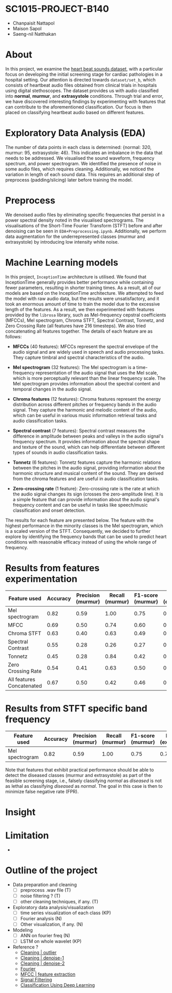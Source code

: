 # SC1015-PROJECT-B140
- Chanpaisit Nattapol
- Maison Sapol
- Saeng-nil Natthakan

# About
In this project, we examine the [heart beat sounds dataset](https://www.kaggle.com/datasets/kinguistics/heartbeat-sounds), with a particular focus on developing the initial screening stage for cardiac pathologies in a hospital setting. Our attention is directed towards ```dataset/set_b```, which consists of heartbeat audio files obtained from clinical trials in hospitals using digital stethoscopes. The dataset provides us with audio classified into **normal**, **murmur**, and **extrasystole** conditions. Through trial and error, we have discovered interesting findings by experimenting with features that can contribute to the aforementioned classification. Our focus is then placed on classifying heartbeat audio based on different features.

# Exploratory Data Analysis (EDA)
The number of data points in each class is determined: {normal: 320, murmur: 95, extrasystole: 46}. This indicates an imbalance in the data that needs to be addressed. We visualised the sound waveform, frequency spectrum, and power spectrogram. We identified the presence of noise in some audio files, which requires cleaning. Additionally, we noticed the variation in length of each sound data. This requires an additional step of preprocess (padding/slicing) later before training the model.
# Preprocess
We denoised audio files by eliminating specific frequencies that persist in a power spectral density noted in the visualised spectrograms. The visualisations of the Short-Time Fourier Transform (STFT) before and after denoising can be seen in ```EDA+Preprocessing.ipynb```. Additionally, we perform data augmentation for the underrepresented classes (murmur and extrasystole) by introducing low intensity white noise.
# Machine Learning models
In this project, ```InceptionTime``` architecture is utilised. We found that InceptionTime generally provides better performance while containing fewer parameters, resulting in shorter training times. As a result, all of our models are based on the InceptionTime architecture. We attempted to feed the model with raw audio data, but the results were unsatisfactory, and it took an enormous amount of time to train the model due to the excessive length of the features. As a result, we then experimented with features provided by the ```librosa``` library, such as Mel-frequency cepstral coefficients (MFCCs), Mel spectrogram, Chroma STFT, Spectral Contrast, Tonnetz, and Zero Crossing Rate (all features have 216 timesteps). We also tried concatenating all features together. The details of each feature are as follows:

- **MFCCs** (40 features): MFCCs represent the spectral envelope of the audio signal and are widely used in speech and audio processing tasks. They capture timbral and spectral characteristics of the audio.

- **Mel spectrogram** (32 features): The Mel spectrogram is a time-frequency representation of the audio signal that uses the Mel scale, which is more perceptually relevant than the linear frequency scale. The Mel spectrogram provides information about the spectral content and temporal changes in the audio signal.

- **Chroma features** (12 features): Chroma features represent the energy distribution across different pitches or frequency bands in the audio signal. They capture the harmonic and melodic content of the audio, which can be useful in various music information retrieval tasks and audio classification tasks.

- **Spectral contrast** (7 features): Spectral contrast measures the difference in amplitude between peaks and valleys in the audio signal's frequency spectrum. It provides information about the spectral shape and texture of the sound, which can help differentiate between different types of sounds in audio classification tasks.

- **Tonnetz** (6 features): Tonnetz features capture the harmonic relations between the pitches in the audio signal, providing information about the harmonic structure and musical content of the sound. They are derived from the chroma features and are useful in audio classification tasks.

- **Zero-crossing rate** (1 feature): Zero-crossing rate is the rate at which the audio signal changes its sign (crosses the zero-amplitude line). It is a simple feature that can provide information about the audio signal's frequency content and can be useful in tasks like speech/music classification and onset detection.

The results for each feature are presented below. The feature with the highest performance in the minority classes is the Mel spectrogram, which is a scaled version of the STFT. Consequently, we decided to further explore by identifying the frequency bands that can be used to predict heart conditions with reasonable efficacy instead of using the whole range of frequency.

# Results from features experimentation
| Feature used | Accuracy | Precision (murmur) | Recall (murmur) | F1-score (murmur) | Precision (extrasystole) | Recall (extrasystole) | F1-score (extrasystole) |
| - | - | - | - | - | - | - | - |
| Mel spectrogram | 0.82 | 0.59 | 1.00 | 0.75 | 0.71 | 0.91 | 0.80 |
| MFCC | 0.69 | 0.50 | 0.74 | 0.60 | 0.45 | 0.45 | 0.45 |
| Chroma STFT | 0.63 | 0.40 | 0.63 | 0.49 | 0.75 | 0.27 | 0.40 |
| Spectral Contrast | 0.55 | 0.28 | 0.26 | 0.27 | 0.20 | 0.18 | 0.19 |
| Tonnetz | 0.45 | 0.28 | 0.84 | 0.42 | 0.64 | 0.82 | 0.72 |
| Zero Crossing Rate | 0.54 | 0.41 | 0.63 | 0.50 | 0.29 | 0.73 | 0.41 |
| All features Concatenated | 0.67 | 0.50 | 0.42 | 0.46 | 0.33 | 0.09 | 0.14 |

# Results from STFT specific band frequency
| Feature used | Accuracy | Precision (murmur) | Recall (murmur) | F1-score (murmur) | Precision (extrasystole) | Recall (extrasystole) | F1-score (extrasystole) |
| - | - | - | - | - | - | - | - |
| Mel spectrogram | 0.82 | 0.59 | 1.00 | 0.75 | 0.71 | 0.91 | 0.80 |

Note that features that exhibit practical performance should be able to detect the diseased classes (murmur and extrasystole) as part of the feasible screening stage, i.e., falsely classifying *normal* as *diseased* is not as lethal as classifying *diseased* as *normal*. The goal in this case is then to minimize false negative rate (FPR).

# Insight


# Limitation
- 

# Outline of the project
- Data preparation and cleaning 
    - [ ] preprocess .wav file (T)
    - [ ] noise filtering ? (T)
    - [ ] other cleaning techniques, if any. (T)
- Exploratory data analysis/visualization 
    - [ ] time series visualization of each class (KP)
    - [ ] Fourier analysis (N)
    - [ ] Other visualization, if any. (N)
- Modeling
    - [ ] ANN on fourier freq (N)
    - [ ] LSTM on whole wavelet (KP)
    
- Reference ? 
    - [Cleaning | outlier](https://pro.arcgis.com/en/pro-app/latest/tool-reference/space-time-pattern-mining/understanding-outliers-in-time-series-analysis.htm)
    - [Cleaning | denoise-1](https://www.kaggle.com/code/residentmario/denoising-algorithms/notebook) 
    - [Cleaning | denoise-2](https://github.com/ebrahimpichka/LSM-denoise)
    - [Fourier](https://citeseerx.ist.psu.edu/viewdoc/download?doi=10.1.1.66.6950&rep=rep1&type=pdf)
    - [MFCC | feature extraction](https://www.kaggle.com/code/gopidurgaprasad/mfcc-feature-extraction-from-audio/notebook)
    - [Signal Filtering](https://swharden.com/blog/2020-09-23-signal-filtering-in-python/)
    - [Classification Using Deep Learning](https://www.mdpi.com/1424-8220/19/21/4819)
